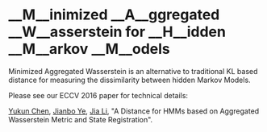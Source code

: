 __M__inimized __A__ggregated __W__asserstein for __H__idden __M__arkov __M__odels
===========
Minimized Aggregated Wasserstein is an alternative to traditional KL based distance for measuring the dissimilarity between hidden Markov Models.

Please see our ECCV 2016 paper for technical details:

[Yukun Chen](http://www.personal.psu.edu/yzc147), [Jianbo Ye](http://www.personal.psu.edu/jxy198), [Jia Li](stat.psu.edu/~jiali/), "A Distance for HMMs based on Aggregated Wasserstein Metric and State Registration".

